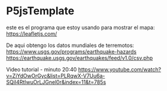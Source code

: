 # P5jsTemplate

este es el programa que estoy usando para mostrar el mapa:
https://leafletjs.com/

De aqui obtengo los datos mundiales de terremotos:
https://www.usgs.gov/programs/earthquake-hazards
https://earthquake.usgs.gov/earthquakes/feed/v1.0/csv.php

Video tutorial - minuto 20:40
https://www.youtube.com/watch?v=ZiYdOwOrGyc&list=PLRqwX-V7Uu6a-SQiI4RtIwuOrLJGnel0r&index=11&t=785s